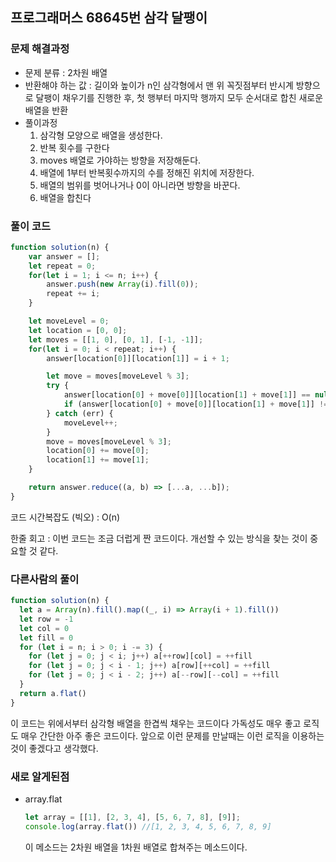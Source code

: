 ## 프로그래머스 68645번 **삼각 달팽이**

### 문제 해결과정

- 문제 분류 : 2차원 배열
- 반환해야 하는 값 : 길이와 높이가 n인 삼각형에서 맨 위 꼭짓점부터 반시계 방향으로 달팽이 채우기를 진행한 후, 첫 행부터 마지막 행까지 모두 순서대로 합친 새로운 배열을 반환
- 풀이과정
    1. 삼각형 모양으로 배열을 생성한다.
    2. 반복 횟수를 구한다
    3. moves 배열로 가야하는 방향을 저장해둔다.
    4. 배열에 1부터 반복횟수까지의 수를 정해진 위치에 저장한다.
    5. 배열의 범위를 벗어나거나 0이 아니라면 방향을 바꾼다.
    6. 배열을 합친다

### 풀이 코드

```jsx
function solution(n) {
    var answer = [];
    let repeat = 0;
    for(let i = 1; i <= n; i++) {
        answer.push(new Array(i).fill(0));
        repeat += i;
    }

    let moveLevel = 0;
    let location = [0, 0];
    let moves = [[1, 0], [0, 1], [-1, -1]];
    for(let i = 0; i < repeat; i++) {
        answer[location[0]][location[1]] = i + 1;

        let move = moves[moveLevel % 3];
        try {
            answer[location[0] + move[0]][location[1] + move[1]] == null
            if (answer[location[0] + move[0]][location[1] + move[1]] != 0) moveLevel++;
        } catch (err) {
            moveLevel++;
        }
        move = moves[moveLevel % 3];
        location[0] += move[0];
        location[1] += move[1];
    }

    return answer.reduce((a, b) => [...a, ...b]);
}
```

코드 시간복잡도 (빅오) : O(n) 

한줄 회고 : 이번 코드는 조금 더럽게 짠 코드이다. 개선할 수 있는 방식을 찾는 것이 중요할 것 같다.

### 다른사람의 풀이

```jsx
function solution(n) {
  let a = Array(n).fill().map((_, i) => Array(i + 1).fill())
  let row = -1
  let col = 0
  let fill = 0
  for (let i = n; i > 0; i -= 3) {
    for (let j = 0; j < i; j++) a[++row][col] = ++fill
    for (let j = 0; j < i - 1; j++) a[row][++col] = ++fill
    for (let j = 0; j < i - 2; j++) a[--row][--col] = ++fill
  }
  return a.flat()
}
```

이 코드는 위에서부터 삼각형 배열을 한겹씩 채우는 코드이다 가독성도 매우 좋고 로직도 매우 간단한 아주 좋은 코드이다. 앞으로 이런 문제를 만날때는 이런 로직을 이용하는 것이 좋겠다고 생각했다.

### 새로 알게된점

- array.flat
    
    ```jsx
    let array = [[1], [2, 3, 4], [5, 6, 7, 8], [9]];
    console.log(array.flat()) //[1, 2, 3, 4, 5, 6, 7, 8, 9]
    ```
    
    이 메소드는 2차원 배열을 1차원 배열로 합쳐주는 메소드이다.